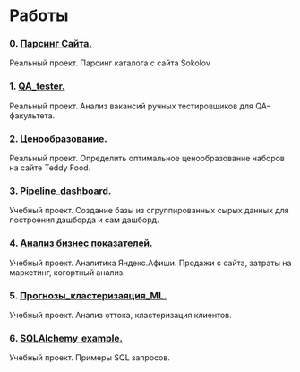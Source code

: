 
# Работы

### 0. [Парсинг Сайта.]()
Реальный проект. Парсинг каталога с сайта Sokolov 

### 1. [QA_tester.](https://github.com/Alexandr-DA/da_projects/tree/master/1.%20QA_tester)
Реальный проект. Анализ вакансий ручных тестировщиков для QA–факультета.

### 2. [Ценообразование.](https://github.com/Alexandr-DA/da_projects/tree/master/2.%20%D0%A6%D0%B5%D0%BD%D0%BE%D0%BE%D0%B1%D1%80%D0%B0%D0%B7%D0%BE%D0%B2%D0%B0%D0%BD%D0%B8%D0%B5)
Реальный проект. Определить оптимальное ценообразование наборов на сайте Teddy Food.

### 3. [Pipeline_dashboard.](https://github.com/Alexandr-DA/da_projects/tree/master/3.%20pipeline_dashboard)
Учебный проект. Создание базы из сгруппированных сырых данных для построения дашборда и сам дашборд.

### 4. [Анализ бизнес показателей.](https://github.com/Alexandr-DA/da_projects/tree/master/4.%20%D0%90%D0%BD%D0%B0%D0%BB%D0%B8%D0%B7%20%D0%B1%D0%B8%D0%B7%D0%BD%D0%B5%D1%81%20%D0%BF%D0%BE%D0%BA%D0%B0%D0%B7%D0%B0%D1%82%D0%B5%D0%BB%D0%B5%D0%B9)
Учебный проект. Аналитика Яндекс.Афиши. Продажи с сайта, затраты на маркетинг, когортный анализ.

### 5. [Прогнозы_кластеризаяция_ML.](https://github.com/Alexandr-DA/da_projects/tree/master/5.%20%D0%9F%D1%80%D0%BE%D0%B3%D0%BD%D0%BE%D0%B7%D1%8B_%D0%BA%D0%BB%D0%B0%D1%81%D1%82%D0%B5%D1%80%D0%B8%D0%B7%D0%B0%D1%8F%D1%86%D0%B8%D1%8F_ML)

Учебный проект. Анализ оттока, кластеризация клиентов.

### 6. [SQLAlchemy_example.](https://github.com/Alexandr-DA/da_projects/tree/master/6.%20SQLAlchemy_example)

Учебный проект. Примеры SQL запросов.

